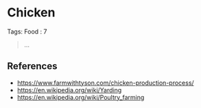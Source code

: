# Chicken

Tags: Food
: 7

> …
> 

## References

- https://www.farmwithtyson.com/chicken-production-process/
- https://en.wikipedia.org/wiki/Yarding
- https://en.wikipedia.org/wiki/Poultry_farming